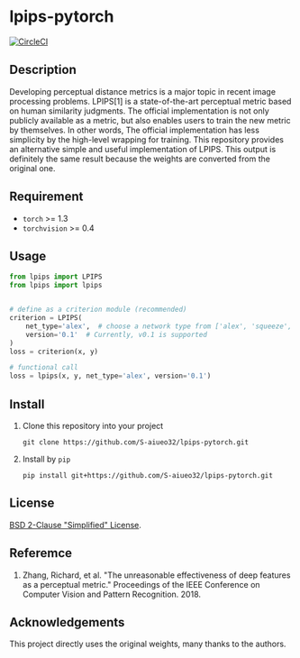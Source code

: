 # lpips-pytorch
[![CircleCI](https://circleci.com/gh/S-aiueo32/lpips-pytorch.svg?style=svg)](https://circleci.com/gh/S-aiueo32/lpips-pytorch)

## Description
Developing perceptual distance metrics is a major topic in recent image processing problems.
LPIPS[1] is a state-of-the-art perceptual metric based on human similarity judgments.
The official implementation is not only publicly available as a metric, but also enables users to train the new metric by themselves.
In other words, The official implementation has less simplicity by the high-level wrapping for training.
This repository provides an alternative simple and useful implementation of LPIPS.
This output is definitely the same result because the weights are converted from the original one.

## Requirement
- `torch` >= 1.3
- `torchvision` >= 0.4

## Usage
```python
from lpips import LPIPS
from lpips import lpips


# define as a criterion module (recommended)
criterion = LPIPS(
    net_type='alex',  # choose a network type from ['alex', 'squeeze', 'vgg']
    version='0.1'  # Currently, v0.1 is supported
)
loss = criterion(x, y)

# functional call
loss = lpips(x, y, net_type='alex', version='0.1')
```

## Install
1. Clone this repository into your project
    ```
    git clone https://github.com/S-aiueo32/lpips-pytorch.git
    ```
2. Install by `pip`
    ```
    pip install git+https://github.com/S-aiueo32/lpips-pytorch.git
    ```

## License
[BSD 2-Clause "Simplified" License](LICENSE).

## Referemce
1. Zhang, Richard, et al. "The unreasonable effectiveness of deep features as a perceptual metric." Proceedings of the IEEE Conference on Computer Vision and Pattern Recognition. 2018.

## Acknowledgements
This project directly uses the original weights, many thanks to the authors.
